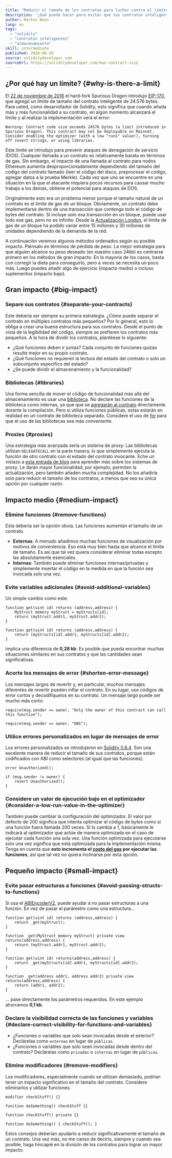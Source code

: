 ```yaml
---
title: "Reducir el tamaño de los contratos para luchar contra el límite de tamaño del contrato"
description: '¿Qué puede hacer para evitar que sus contratos inteligentes sean demasiado grandes?'
author: Markus Waas
lang: es
tags:
  - "solidity"
  - "contratos inteligentes"
  - "almacenamiento"
skill: intermediate
published: 2020-06-26
source: soliditydeveloper.com
sourceUrl: https://soliditydeveloper.com/max-contract-size
---
```


## ¿Por qué hay un límite? {#why-is-there-a-limit}

El [22 de noviembre de 2016](https://blog.ethereum.org/2016/11/18/hard-fork-no-4-spurious-dragon/) el hard-fork Spurious Dragon introdujo [EIP-170](https://eips.ethereum.org/EIPS/eip-170), que agregó un límite de tamaño del contrato inteligente de 24.576 bytes. Para usted, como desarrollador de Solidity, esto significa que cuando añada más y más funcionalidad a su contrato, en algún momento alcanzará el límite y al realizar la implementación verá el error:

`Warning: Contract code size exceeds 24576 bytes (a limit introduced in Spurious Dragon). This contract may not be deployable on Mainnet. Consider enabling the optimizer (with a low "runs" value!), turning off revert strings, or using libraries.`

Este límite se introdujo para prevenir ataques de denegación de servicio (DOS). Cualquier llamada a un contrato es relativamente barata en términos de gas. Sin embargo, el impacto de una llamada al contrato para nodos Ethereum aumenta desproporcionadamente dependiendo del tamaño del código del contrato llamado (leer el código del disco, preprocesar el código, agregar datos a la prueba Merkle). Cada vez que uno se encuentre en una situación en la que el atacante requiera pocos recursos para causar mucho trabajo a los demás, obtiene el potencial para ataques de DOS.

Originalmente esto era un problema menor porque el tamaño natural de un contrato es el límite de gas de un bloque. Obviamente, un contrato debe implementarse dentro de una transacción que contenga todo el código de bytes del contrato. Si incluye solo esa transacción en un bloque, puede usar todo ese gas, pero no es infinito. Desde la [Actualización London](/history/#london), el límite de gas de un bloque ha podido variar entre 15 millones y 30 millones de unidades dependiendo de la demanda de la red.

A continuación veremos algunos métodos ordenados según su posible impacto. Piénsalo en términos de pérdida de peso. La mejor estrategia para que alguien alcance su peso deseado (en nuestro caso 24kb) es centrarse primero en los métodos de gran impacto. En la mayoría de los casos, basta con corregir la dieta para conseguirlo, pero a veces se necesita un poco más. Luego puedes añadir algo de ejercicio (impacto medio) o incluso suplementos (impacto bajo).

## Gran impacto {#big-impact}

### Separe sus contratos {#separate-your-contracts}

Este debería ser siempre su primera estrategia. ¿Cómo puede separar el contrato en múltiples contratos más pequeños? Por lo general, esto lo obliga a crear una buena estructura para sus contratos. Desde el punto de vista de la legibilidad del código, siempre se prefieren los contratos más pequeños. A la hora de dividir los contratos, plantéese lo siguiente:

- ¿Qué funciones deben ir juntas? Cada conjunto de funciones quizás resulte mejor en su propio contrato.
- ¿Qué funciones no requieren la lectura del estado del contrato o solo un subconjunto específico del estado?
- ¿Se puede dividir el almacenamiento y la funcionalidad?

### Bibliotecas {#libraries}

Una forma sencilla de mover el código de funcionalidad más allá del almacenamiento es usar una [biblioteca](https://solidity.readthedocs.io/en/v0.6.10/contracts.html#libraries). No declare las funciones de la biblioteca como internas, ya que que se [agregarán al contrato](https://ethereum.stackexchange.com/questions/12975/are-internal-functions-in-libraries-not-covered-by-linking) directamente durante la compilación. Pero si utiliza funciones públicas, estas estarán en realidad en un contrato de biblioteca separado. Considere el uso de [for](https://solidity.readthedocs.io/en/v0.6.10/contracts.html#using-for) para que el uso de las bibliotecas sea más conveniente.

### Proxies {#proxies}

Una estrategia más avanzada sería un sistema de proxy. Las bibliotecas utilizan `DELEGATECALL` en la parte trasera, lo que simplemente ejecuta la función de otro contrato con el estado del contrato invocante. Eche un vistazo a [esta entrada de blog](https://hackernoon.com/how-to-make-smart-contracts-upgradable-2612e771d5a2) para aprender más sobre los sistemas de proxy. Le darán mayor funcionalidad, por ejemplo, permiten la actualización, pero también añaden mucha complejidad. No los añadiría solo para reducir el tamaño de los contratos, a menos que sea su única opción por cualquier razón.

## Impacto medio {#medium-impact}

### Elimine funciones {#remove-functions}

Esta debería ser la opción obvia. Las funciones aumentan el tamaño de un contrato.

- **Externas**: A menudo añadimos muchas funciones de visualización por motivos de conveniencia. Eso está muy bien hasta que alcance el límite de tamaño. Es así que tal vez quiera considerar eliminar todas excepto las absolutamente esenciales.
- **Internas**: También puede eliminar funciones internas/privadas y simplemente insertar el código en la medida en que la función sea invocada solo una vez.

### Evite variables adicionales {#avoid-additional-variables}

Un simple cambio como este:

```solidity
function get(uint id) returns (address,address) {
    MyStruct memory myStruct = myStructs[id];
    return (myStruct.addr1, myStruct.addr2);
}
```

```solidity
function get(uint id) returns (address,address) {
    return (myStructs[id].addr1, myStructs[id].addr2);
}
```

implica una diferencia de **0,28 kb**. Es posible que pueda encontrar muchas situaciones similares en sus contratos y que las cantidades sean significativas.

### Acorte los mensajes de error {#shorten-error-message}

Los mensajes largos de revertir y, en particular, muchos mensajes diferentes de revertir pueden inflar el contrato. En su lugar, use códigos de error cortos y decodifíquelos en su contrato. Un mensaje largo puede ser mucho más corto:

```solidity
require(msg.sender == owner, "Only the owner of this contract can call this function");

```

```solidity
require(msg.sender == owner, "OW1");
```

### Utilice errores personalizados en lugar de mensajes de error

Los errores personalizados se introdujeron en [Solidity 0.8.4](https://blog.soliditylang.org/2021/04/21/custom-errors/). Son una excelente manera de reducir el tamaño de sus contratos, porque están codificados con ABI como selectores (al igual que las funciones).

```solidity
error Unauthorized();

if (msg.sender != owner) {
    revert Unauthorized();
}
```

### Considere un valor de ejecución bajo en el optimizador {#consider-a-low-run-value-in-the-optimizer}

También puede cambiar la configuración del optimizador. El valor por defecto de 200 significa que intenta optimizar el código de bytes como si una función fuera llamada 200 veces. Si lo cambia a 1, básicamente le indicará al optimizador que actúe de manera optimizada en el caso de ejecutar cada función una sola vez. Una función optimizada para ejecutarse solo una vez significa que está optimizada para la implementación misma. Tenga en cuenta que **esto incrementa el [costo del gas](/developers/docs/gas/) por ejecutar las funciones**, así que tal vez no quiera inclinarse por esta opción.

## Pequeño impacto {#small-impact}

### Evite pasar estructuras a funciones {#avoid-passing-structs-to-functions}

Si usa el [ABIEncoderV2](https://solidity.readthedocs.io/en/v0.6.10/layout-of-source-files.html#abiencoderv2), puede ayudar a no pasar estructuras a una función. En vez de pasar el parámetro como una estructura...

```solidity
function get(uint id) returns (address,address) {
    return _get(myStruct);
}

function _get(MyStruct memory myStruct) private view returns(address,address) {
    return (myStruct.addr1, myStruct.addr2);
}
```

```solidity
function get(uint id) returns(address,address) {
    return _get(myStructs[id].addr1, myStructs[id].addr2);
}

function _get(address addr1, address addr2) private view returns(address,address) {
    return (addr1, addr2);
}
```

... pase directamente los parámetros requeridos. En este ejemplo ahorramos **0,1 kb**.

### Declare la visibilidad correcta de las funciones y variables {#declare-correct-visibility-for-functions-and-variables}

- ¿Funciones o variables que solo sean invocadas desde el exterior? Declárelas como `externas` en lugar de `públicas`.
- ¿Funciones o variables que solo sean invocadas desde dentro del contrato? Declárelas como `privadas` o `internas` en lugar de `públicas`.

### Elimine modificadores {#remove-modifiers}

Los modificadores, especialmente cuando se utilizan demasiado, podrían tener un impacto significativo en el tamaño del contrato. Considere eliminarlos y utilizar funciones.

```solidity
modifier checkStuff() {}

function doSomething() checkStuff {}
```

```solidity
function checkStuff() private {}

function doSomething() { checkStuff(); }
```

Estos consejos deberían ayudarlo a reducir significativamente el tamaño de un contrato. Una vez más, no me canso de decirlo, siempre y cuando sea posible, haga hincapié en la división de los contratos para lograr un mayor impacto.
